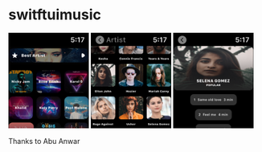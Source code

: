 # switftuimusic


<img src="assets/1.png" width="160" height="190"> <img src="assets/2.png" width="160" height="190"> <img src="assets/3.png" width="160" height="190">









Thanks to Abu Anwar
